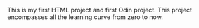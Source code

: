 This is my first HTML project and first Odin project. This project encompasses all the learning curve from zero to now. 
